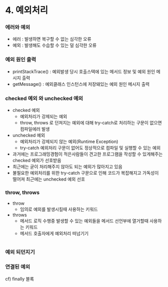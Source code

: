 # 4. 예외처리
### 에러와 예외
* 에러 : 발생하면 복구할 수 없는 심각한 오류
* 예외 : 발생해도 수습할 수 있는 덜 심각한 오류

### 예외 원인 출력
* printStackTrace() : 예외발생 당시 호출스택에 있는 메서드 정보  및 예외 원인 메시지 출력
* getMessage() : 예외클래스 인스턴스에 저장돼있는 예외 원인 메시지 출력

### checked 예외 와 unchecked 예외
* checked 예외
   * 예외처리가 강제되는 예외
   * throw, throws 로 던져지는 예외에 대해 try-catch로 처리하는 구문이 없으면 컴파일에러 발생
* unchecked 예외
   * 예외처리가 강제되지 않는 예외(Runtime Exception)
   * try-catch 예외처리 구문이 없어도 정상적으로 컴파일 및 실행할 수 있는 예외
* 과거에는 프로그래밍경험이 적은사람들이 견고한 프로그램을 작성할 수 있게해주는 checked  예외가 선호받음
* 최근에는 굳이 처리해주지 않아도 되는 예외가 많아지고 있음
* 불필요한 예외처리를 위한 try-catch 구문으로 인해 코드가 복잡해지고 가독성이 떨어져 최근에는 unchecked 예외 선호

### throw, throws
* throw
   * 임의로 예외를 발생시킬때 사용하는 키워드
* throws
   * 메서드 로직 수행중 발생할 수 있는 예외들을 메서드 선언부에 열거할때 사용하는 키워드
   * 메서드 호출자에게 예외처리 떠넘기기
   ```
   ```

### 예외 되던지기

### 연결된 예외

cf) finally 블록
<!--stackedit_data:
eyJoaXN0b3J5IjpbMjc4MzI1MDI2LDExODI3NzgxMDldfQ==
-->